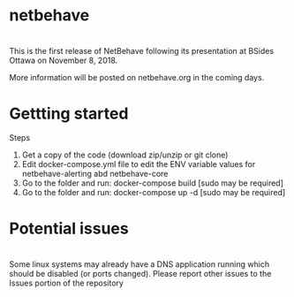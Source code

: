 # netbehave
# 
This is the first release of NetBehave following its presentation at BSides Ottawa
on November 8, 2018.

More information will be posted on netbehave.org in the coming days.
#
# Gettting started
Steps
1. Get a copy of the code (download zip/unzip or git clone)
2. Edit docker-compose.yml file to edit the ENV variable values for netbehave-alerting abd netbehave-core
3. Go to the folder and run: docker-compose build [sudo may be required]
3. Go to the folder and run: docker-compose up -d [sudo may be required]
# 
# Potential issues
# 
Some linux systems may already have a DNS application running which should be disabled (or ports changed).
Please report other issues to the Issues portion of the repository

